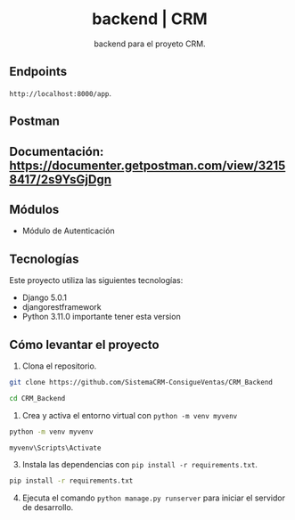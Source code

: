 <div align="center">
    <h1>backend | CRM</h1>
    <p align="center">
        backend para el proyeto CRM.
    </p>
</div>

## Endpoints

`http://localhost:8000/app`.

## Postman
Documentación: https://documenter.getpostman.com/view/32158417/2s9YsGjDgn
---

## Módulos
- Módulo de Autenticación

## Tecnologías

Este proyecto utiliza las siguientes tecnologías:

- Django 5.0.1
- djangorestframework
- Python 3.11.0 importante tener esta version

## Cómo levantar el proyecto

1. Clona el repositorio.

```bash
git clone https://github.com/SistemaCRM-ConsigueVentas/CRM_Backend
```

```bash
cd CRM_Backend
```
1. Crea y activa el entorno virtual con `python -m venv myvenv`

```bash
python -m venv myvenv
```
```bash
myvenv\Scripts\Activate
```

3. Instala las dependencias con `pip install -r requirements.txt`.

```bash
pip install -r requirements.txt
```

4. Ejecuta el comando `python manage.py runserver` para iniciar el servidor de desarrollo.